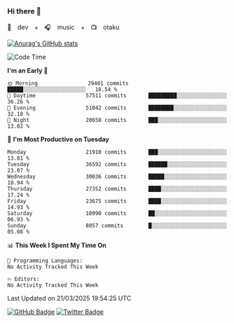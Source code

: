 ### Hi there 👋

🚀　dev　+　🎧　music　+　📺　otaku


[![Anurag's GitHub stats](https://github-readme-stats.vercel.app/api?username=koheitasaka&count_private=true&show_icons=true&theme=monokai)](https://github.com/koheitasaka/github-readme-stats)

<!--START_SECTION:waka-->
![Code Time](http://img.shields.io/badge/Code%20Time-1%2C161%20hrs%2023%20mins-blue)

**I'm an Early 🐤** 

```text
🌞 Morning                29401 commits       █████░░░░░░░░░░░░░░░░░░░░   18.54 % 
🌆 Daytime                57511 commits       █████████░░░░░░░░░░░░░░░░   36.26 % 
🌃 Evening                51042 commits       ████████░░░░░░░░░░░░░░░░░   32.18 % 
🌙 Night                  20658 commits       ███░░░░░░░░░░░░░░░░░░░░░░   13.02 % 
```
📅 **I'm Most Productive on Tuesday** 

```text
Monday                   21910 commits       ███░░░░░░░░░░░░░░░░░░░░░░   13.81 % 
Tuesday                  36592 commits       ██████░░░░░░░░░░░░░░░░░░░   23.07 % 
Wednesday                30036 commits       █████░░░░░░░░░░░░░░░░░░░░   18.94 % 
Thursday                 27352 commits       ████░░░░░░░░░░░░░░░░░░░░░   17.24 % 
Friday                   23675 commits       ████░░░░░░░░░░░░░░░░░░░░░   14.93 % 
Saturday                 10990 commits       ██░░░░░░░░░░░░░░░░░░░░░░░   06.93 % 
Sunday                   8057 commits        █░░░░░░░░░░░░░░░░░░░░░░░░   05.08 % 
```


📊 **This Week I Spent My Time On** 

```text
💬 Programming Languages: 
No Activity Tracked This Week

🔥 Editors: 
No Activity Tracked This Week
```


 Last Updated on 21/03/2025 19:54:25 UTC
<!--END_SECTION:waka-->

[![GitHub Badge](https://img.shields.io/badge/GitHub-100000?style=for-the-badge&logo=github&logoColor=white)](https://github.com/koheitasaka)
[![Twitter Badge](https://img.shields.io/badge/Twitter-1DA1F2?style=for-the-badge&logo=twitter&logoColor=white)](https://twitter.com/sleep_asleep_)
